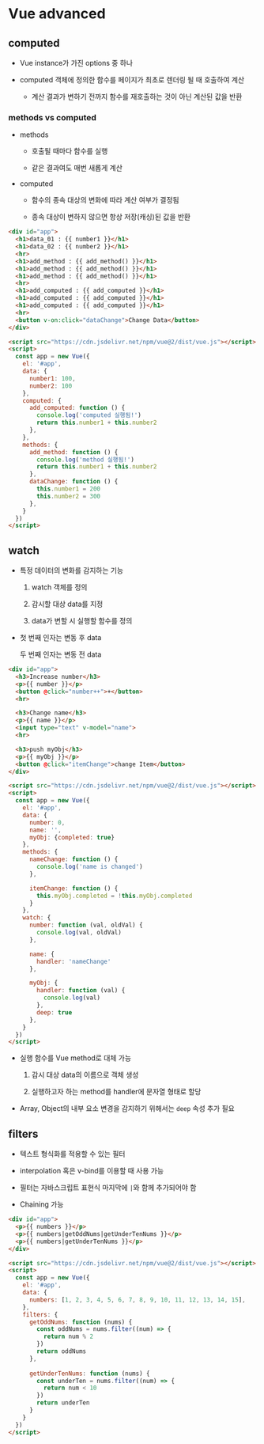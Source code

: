 # Vue advanced

## computed

- Vue instance가 가진 options 중 하나

- computed 객체에 정의한 함수를 페이지가 최초로 렌더링 될 때 호출하여 계산

  - 계산 결과가 변하기 전까지 함수를 재호출하는 것이 아닌 계산된 값을 반환

### methods vs computed

- methods

  - 호출될 때마다 함수를 실행

  - 같은 결과여도 매번 새롭게 계산

- computed

  - 함수의 종속 대상의 변화에 따라 계산 여부가 결정됨

  - 종속 대상이 변하지 않으면 항상 저장(캐싱)된 값을 반환

```html
<div id="app">
  <h1>data_01 : {{ number1 }}</h1>
  <h1>data_02 : {{ number2 }}</h1>
  <hr>
  <h1>add_method : {{ add_method() }}</h1>
  <h1>add_method : {{ add_method() }}</h1>
  <h1>add_method : {{ add_method() }}</h1>
  <hr>
  <h1>add_computed : {{ add_computed }}</h1>
  <h1>add_computed : {{ add_computed }}</h1>
  <h1>add_computed : {{ add_computed }}</h1>
  <hr>
  <button v-on:click="dataChange">Change Data</button>
</div>

<script src="https://cdn.jsdelivr.net/npm/vue@2/dist/vue.js"></script>
<script>
  const app = new Vue({
    el: '#app',
    data: {
      number1: 100,
      number2: 100
    },
    computed: {
      add_computed: function () {
        console.log('computed 실행됨!')
        return this.number1 + this.number2
      },
    },
    methods: {
      add_method: function () {
        console.log('method 실행됨!')
        return this.number1 + this.number2
      },
      dataChange: function () {
        this.number1 = 200
        this.number2 = 300
      },
    }
  })
</script>
```

## watch

- 특정 데이터의 변화를 감지하는 기능

  1. watch 객체를 정의

  2. 감시할 대상 data를 지정

  3. data가 변할 시 실행할 함수를 정의

- 첫 번째 인자는 변동 후 data

  두 번째 인자는 변동 전 data

```html
<div id="app">
  <h3>Increase number</h3>
  <p>{{ number }}</p>
  <button @click="number++">+</button>
  <hr>

  <h3>Change name</h3>
  <p>{{ name }}</p>
  <input type="text" v-model="name">
  <hr>

  <h3>push myObj</h3>
  <p>{{ myObj }}</p>
  <button @click="itemChange">change Item</button>
</div>

<script src="https://cdn.jsdelivr.net/npm/vue@2/dist/vue.js"></script>
<script>
  const app = new Vue({
    el: '#app',
    data: {
      number: 0,
      name: '',
      myObj: {completed: true}
    },
    methods: {
      nameChange: function () {
        console.log('name is changed')
      },

      itemChange: function () {
        this.myObj.completed = !this.myObj.completed
      }
    },
    watch: {
      number: function (val, oldVal) {
        console.log(val, oldVal)
      },

      name: {
        handler: 'nameChange'
      },

      myObj: {
        handler: function (val) {
          console.log(val)
        },
        deep: true
      },
    }
  })
</script>
```

- 실행 함수를 Vue method로 대체 가능

  1. 감시 대상 data의 이름으로 객체 생성

  2. 실행하고자 하는 method를 handler에 문자열 형태로 할당

- Array, Object의 내부 요소 변경을 감지하기 위해서는 `deep` 속성 추가 필요

## filters

- 텍스트 형식화를 적용할 수 있는 필터

- interpolation 혹은 v-bind를 이용할 때 사용 가능

- 필터는 자바스크립트 표현식 마지막에 `|`와 함께 추가되어야 함

- Chaining 가능

```html
<div id="app">
  <p>{{ numbers }}</p>
  <p>{{ numbers|getOddNums|getUnderTenNums }}</p>
  <p>{{ numbers|getUnderTenNums }}</p>
</div>

<script src="https://cdn.jsdelivr.net/npm/vue@2/dist/vue.js"></script>
<script>
  const app = new Vue({
    el: '#app',
    data: {
      numbers: [1, 2, 3, 4, 5, 6, 7, 8, 9, 10, 11, 12, 13, 14, 15],
    },
    filters: {
      getOddNums: function (nums) {
        const oddNums = nums.filter((num) => {
          return num % 2
        })
        return oddNums
      },
      
      getUnderTenNums: function (nums) {
        const underTen = nums.filter((num) => {
          return num < 10
        })
        return underTen
      }
    }
  })
</script>
```